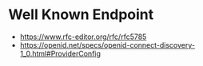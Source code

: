 # Well Known Endpoint
* https://www.rfc-editor.org/rfc/rfc5785
* https://openid.net/specs/openid-connect-discovery-1_0.html#ProviderConfig